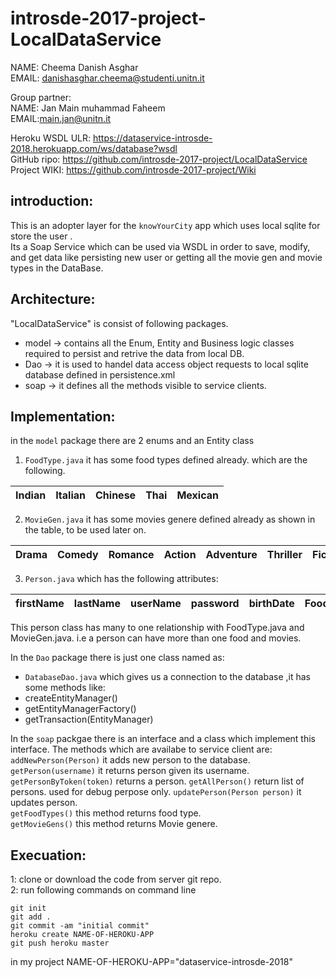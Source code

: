 # introsde-2017-project-LocalDataService  
 
 
NAME: Cheema Danish Asghar  
EMAIL: danishasghar.cheema@studenti.unitn.it  
 
Group partner:      
NAME: Jan Main muhammad Faheem     
EMAIL:main.jan@unitn.it    
 
Heroku WSDL ULR: https://dataservice-introsde-2018.herokuapp.com/ws/database?wsdl     
GitHub ripo: https://github.com/introsde-2017-project/LocalDataService  
Project WIKI: https://github.com/introsde-2017-project/Wiki   

## introduction:
This is an adopter layer for the `knowYourCity` app which uses local sqlite for store the user .   
Its a Soap Service which can be used via WSDL in order to save, modify, and get data like persisting new user or getting all the movie gen and movie types in the DataBase. 
 
## Architecture:
"LocalDataService" is consist of following packages.    
* model -> contains all the Enum, Entity and Business logic classes required to persist and retrive the data from local DB.  
* Dao -> it is used to handel data access object requests to local sqlite database defined in persistence.xml      
* soap -> it defines all the methods visible to service clients.            

## Implementation:
in the `model` package there are 2 enums and an Entity class  
1) `FoodType.java` it has some food types defined already. which are the following.

|Indian|Italian|Chinese|Thai|Mexican|  
|------|-------|-------|----|-------|  
2) `MovieGen.java` it has some movies genere defined already as shown in the table, to be used later on.

|Drama|Comedy|Romance|Action|Adventure|Thriller|Fiction|Animation|Horror|  
|-----|------|-------|------|---------|--------|-------|---------|------|  
 
3) `Person.java` which has the following attributes:     

|firstName|lastName|userName|password|birthDate|FoodType|MovieGen|  
|---------|--------|--------|--------|---------|--------|--------|  

This person class has many to one relationship with FoodType.java and MovieGen.java. i.e a person can have more than one food and movies.   

In the `Dao` package there is just one class named as:
* `DatabaseDao.java` which gives us a connection to the database ,it has some  methods like:  
 * createEntityManager()    
 * getEntityManagerFactory()  
 * getTransaction(EntityManager)  

In the `soap` packgae there is an interface and a class which implement this interface.
The methods which are availabe to service client are:   
`addNewPerson(Person)` it adds new person to the database.        
`getPerson(username)` it returns person given its username.  
`getPersonByToken(token)` returns a person.
`getAllPerson()` return list of persons. used for debug perpose only.
`updatePerson(Person person)` it updates person.       
`getFoodTypes()` this method returns food type.      
`getMovieGens()` this method returns Movie genere.      


## Execuation:
1: clone or download the code from server git repo.  
2: run following commands on command line   
```
git init
git add .
git commit -am "initial commit"
heroku create NAME-OF-HEROKU-APP
git push heroku master 

```
in my project NAME-OF-HEROKU-APP="dataservice-introsde-2018"
